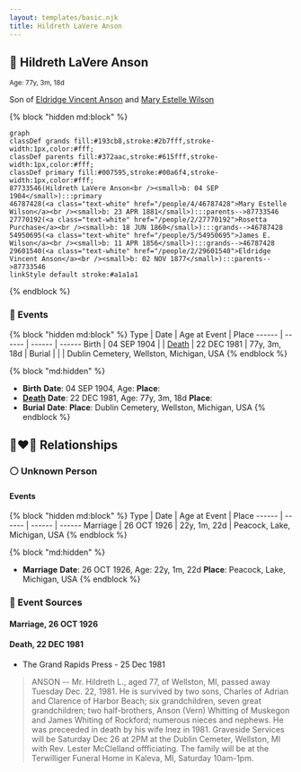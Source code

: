 ```yaml
---
layout: templates/basic.njk
title: Hildreth LaVere Anson
---
```

## 🔵 Hildreth LaVere Anson
<small>Age: 77y, 3m, 18d</small>

Son of [Eldridge Vincent Anson](/people/2/29601540) and [Mary Estelle Wilson](/people/4/46787428)

{% block "hidden md:block" %}
```mermaid
graph
classDef grands fill:#193cb8,stroke:#2b7fff,stroke-width:1px,color:#fff;
classDef parents fill:#372aac,stroke:#615fff,stroke-width:1px,color:#fff;
classDef primary fill:#007595,stroke:#00a6f4,stroke-width:1px,color:#fff;
87733546(Hildreth LaVere Anson<br /><small>b: 04 SEP 1904</small>):::primary
46787428(<a class="text-white" href="/people/4/46787428">Mary Estelle Wilson</a><br /><small>b: 23 APR 1881</small>):::parents-->87733546
27770192(<a class="text-white" href="/people/2/27770192">Rosetta Purchase</a><br /><small>b: 18 JUN 1860</small>):::grands-->46787428
54950695(<a class="text-white" href="/people/5/54950695">James E. Wilson</a><br /><small>b: 11 APR 1856</small>):::grands-->46787428
29601540(<a class="text-white" href="/people/2/29601540">Eldridge Vincent Anson</a><br /><small>b: 02 NOV 1877</small>):::parents-->87733546
linkStyle default stroke:#a1a1a1
```
{% endblock %}

### 📆 Events

{% block "hidden md:block" %}
Type | Date | Age at Event | Place
------ | ------ | ------ | ------
Birth | 04 SEP 1904 |  |
[Death](#event-event-3) | 22 DEC 1981 | 77y, 3m, 18d |
Burial |  |  | Dublin Cemetery, Wellston, Michigan, USA
{% endblock %}

{% block "md:hidden" %}
- **Birth**
**Date**: 04 SEP 1904, Age:
**Place**:
- **[Death](#event-event-3)**
**Date**: 22 DEC 1981, Age: 77y, 3m, 18d
**Place**:
- **Burial**
**Date**:
**Place**: Dublin Cemetery, Wellston, Michigan, USA
{% endblock %}

## 👩‍❤️‍👨 Relationships

### ⚪ Unknown Person

#### Events

{% block "hidden md:block" %}
Type | Date | Age at Event | Place
------ | ------ | ------ | ------
Marriage | 26 OCT 1926 | 22y, 1m, 22d | Peacock, Lake, Michigan, USA
{% endblock %}

{% block "md:hidden" %}
- **Marriage**
**Date**: 26 OCT 1926, Age: 22y, 1m, 22d
**Place**: Peacock, Lake, Michigan, USA
{% endblock %}

### 📰 Event Sources

#### <a id="event-family-0-event-0"></a> Marriage, 26 OCT 1926

#### <a id="event-event-3"></a> Death, 22 DEC 1981
* The Grand Rapids Press  - 25 Dec 1981
>   
  > ANSON -- Mr. Hildreth L., aged 77, of Wellston, MI, passed away Tuesday Dec. 22, 1981. He is survived by two sons, Charles of Adrian and Clarence of Harbor Beach; six grandchildren, seven great grandchildren; two half-brothers, Anson (Vern) Whitting of Muskegon and James Whiting of Rockford; numerous nieces and nephews. He was preceeded in death by his wife Inez in 1981. Graveside Services will be Saturday Dec 26 at 2PM at the Dublin Cemeter, Wellston, MI with Rev. Lester McClelland offficiating. The family will be at the Terwilliger Funeral Home in Kaleva, MI, Saturday 10am-1pm.
